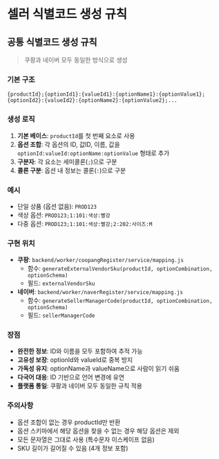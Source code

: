 # 셀러 식별코드 생성 규칙

## 공통 식별코드 생성 규칙
> 쿠팡과 네이버 모두 동일한 방식으로 생성

### 기본 구조
```
{productId};{optionId1}:{valueId1}:{optionName1}:{optionValue1};{optionId2}:{valueId2}:{optionName2}:{optionValue2};...
```

### 생성 로직
1. **기본 베이스**: `productId`를 첫 번째 요소로 사용
2. **옵션 조합**: 각 옵션의 ID, 값ID, 이름, 값을 `optionId:valueId:optionName:optionValue` 형태로 추가
3. **구분자**: 각 요소는 세미콜론(`;`)으로 구분
4. **콜론 구분**: 옵션 내 정보는 콜론(`:`)으로 구분

### 예시
- 단일 상품 (옵션 없음): `PROD123`
- 색상 옵션: `PROD123;1:101:색상:빨강`
- 다중 옵션: `PROD123;1:101:색상:빨강;2:202:사이즈:M`

### 구현 위치
- **쿠팡**: `backend/worker/coopangRegister/service/mapping.js`
  - 함수: `generateExternalVendorSku(productId, optionCombination, optionSchema)`
  - 필드: `externalVendorSku`
- **네이버**: `backend/worker/naverRegister/service/mapping.js`
  - 함수: `generateSellerManagerCode(productId, optionCombination, optionSchema)`
  - 필드: `sellerManagerCode`

### 장점
- **완전한 정보**: ID와 이름을 모두 포함하여 추적 가능
- **고유성 보장**: optionId와 valueId로 중복 방지
- **가독성 유지**: optionName과 valueName으로 사람이 읽기 쉬움
- **다국어 대응**: ID 기반으로 언어 변경에 유연
- **플랫폼 통일**: 쿠팡과 네이버 모두 동일한 규칙 적용

### 주의사항
- 옵션 조합이 없는 경우 productId만 반환
- 옵션 스키마에서 해당 옵션을 찾을 수 없는 경우 해당 옵션은 제외
- 모든 문자열은 그대로 사용 (특수문자 이스케이프 없음)
- SKU 길이가 길어질 수 있음 (4개 정보 포함)


